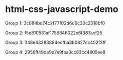 # html-css-javascript-demo

Group 1: 3c084bd74c2f77f02d6d6c30c2018bf0

Group 2: f5e810531af1756846022c6f387acf25

Group 3: 348e43383864ecfba8b0827cc402f3ff

Group 4: 2956ff49de9d7e9faa3cc83cc4805ee8
